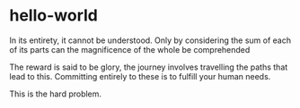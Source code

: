 # hello-world

In its entirety, it cannot be understood. Only by considering the sum of each of its parts can the magnificence of the whole be comprehended

The reward is said to be glory, the journey involves travelling the paths that lead to this. Committing entirely to these is to fulfill your human needs.

This is the hard problem.


